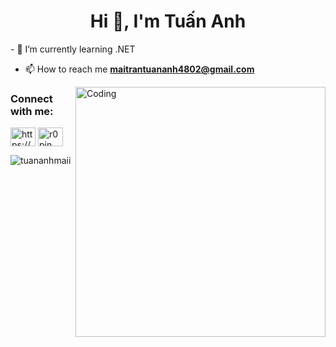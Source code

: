 <h1 align="center">Hi 👋, I'm Tuấn Anh</h1>
- 🌱 I’m currently learning .NET

- 📫 How to reach me **maitrantuananh4802@gmail.com**
<img align="right" alt="Coding" width="400" src="https://cdn.dribbble.com/users/1162077/screenshots/3848914/programmer.gif">
<h3 align="left">Connect with me:</h3>
<p align="left">
<a href="https://fb.com/https://www.facebook.com/tuananhmaiii/" target="blank"><img align="center" src="https://raw.githubusercontent.com/rahuldkjain/github-profile-readme-generator/master/src/images/icons/Social/facebook.svg" alt="https://www.facebook.com/tuananhmaiii/" height="30" width="40" /></a>
<a href="https://instagram.com/r0pin_" target="blank"><img align="center" src="https://raw.githubusercontent.com/rahuldkjain/github-profile-readme-generator/master/src/images/icons/Social/instagram.svg" alt="r0pin_" height="30" width="40" /></a>
</p>

<p><img align="center" src="https://github-readme-stats.vercel.app/api/top-langs?username=tuananhmaii&show_icons=true&locale=en&layout=compact" alt="tuananhmaii" /></p>
